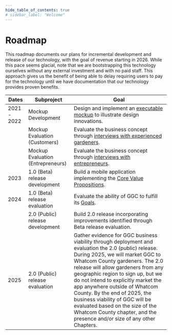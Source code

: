 ```yaml
---
hide_table_of_contents: true
# sidebar_label: "Welcome"
---
```


# Roadmap

This roadmap documents our plans for incremental development and release of our technology, with the goal of revenue starting in 2026. While this pace seems glacial, note that we are bootstrapping this technology ourselves without any external investment and with no paid staff. This approach gives us the benefit of being able to delay requiring users to pay for the technology until we have documentation that our technology provides proven benefits. 

| Dates | Subproject                        | Goal                                                                                                                                                                                                                                                                                                                                                                                                                                                                                                       |
|------|-----------------------------------|------------------------------------------------------------------------------------------------------------------------------------------------------------------------------------------------------------------------------------------------------------------------------------------------------------------------------------------------------------------------------------------------------------------------------------------------------------------------------------------------------------|
| 2021 - 2022 | Mockup Development                | Design and implement an [executable mockup](/docs/develop/mockup/design) to illustrate design innovations.                                                                                                                                                                                                                                                                                                                                                                                                 | 
|      | Mockup Evaluation (Customers)     | Evaluate the business concept through [interviews with experienced gardeners](/docs/develop/mockup/customer-feedback).                                                                                                                                                                                                                                                                                                                                                                                     |
|      | Mockup Evaluation (Entrepreneurs) | Evaluate the business concept through [interviews with entrepreneurs](/docs/develop/mockup/entrepreneur-feedback).                                                                                                                                                                                                                                                                                                                                                                                         | 
| 2023 | 1.0 (Beta) release development    | Build a mobile application implementing the [Core Value Propositions](/docs/develop/release-1.0/cvp#core-value-propositions).                                                                                                                                                                                                                                                                                                                                                                            |
| 2024 | 1.0 (Beta) release evaluation     | Evaluate the ability of GGC to fulfill its [Goals](/docs/develop/release-1.0/goals).                                                                                                                                                                                                                                                                                                                                                                                                                     |
|      | 2.0 (Public) release development  | Build 2.0 release incorporating improvements identified through Beta release evaluation.                                                                                                                                                                                                                                                                                                                                                                                                                   | 
| 2025 | 2.0 (Public) release evaluation   | Gather evidence for GGC business viability through deployment and evaluation the 2.0 (public) release. During 2025, we will market GGC to Whatcom County gardeners. The 2.0 release will allow gardeners from any geographic region to sign up, but we do not intend to explicitly market the app anywhere outside of Whatcom County. By the end of 2025, the business viability of GGC will be evaluated based on the size of the Whatcom County chapter, and the presence and/or size of any other Chapters. |
